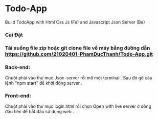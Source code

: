 # Todo-App
Build TodoApp with Html Css Js (Fe) and Javascript Json Server (Be)
### Cài Đặt
### Tải xuống file zip hoặc git clone file về máy bằng đường dẫn https://github.com/21020401-PhamDucThanh/Todo-App.git
### Back-end: 
Chuột phải vào thư mục Json-server rồi mở một terminal . Sau đó gõ câu lệnh "npm start" để khởi động server . 
### Front-end:
Chuột phải vào thư mục login.html rồi chọn Open with live server ở dòng đầu tiên để bắt đầu sử dụng web . 

